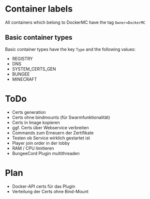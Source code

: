 # Container labels
All containers which belong to DockerMC have the tag `Owner=DockerMC`

## Basic container types
Basic container types have the key `Type` and the following values:
- REGISTRY
- DNS
- SYSTEM_CERTS_GEN
- BUNGEE
- MINECRAFT


# ToDo
- Certs generation
- Certs ohne bindmounts (für Swarmfunktionalität)
- Certs in Image kopieren
- ggf. Certs über Webservice verbreiten
- Commands zum Erneuern der Zertifikate
- Testen ob Service wirklich gestartet ist
- Player join order in der lobby
- RAM / CPU limitieren
- BungeeCord Plugin multithreaden

# Plan
- Docker-API certs für das Plugin
- Verteilung der Certs ohne Bind-Mount

 


